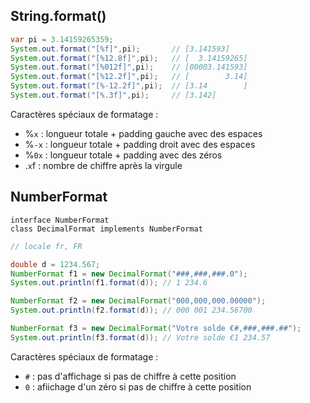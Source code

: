 ## String.format()

```java
var pi = 3.14159265359;
System.out.format("[%f]",pi);       // [3.141593]
System.out.format("[%12.8f]",pi);   // [  3.14159265]
System.out.format("[%012f]",pi);    // [00003.141593]
System.out.format("[%12.2f]",pi);   // [        3.14]
System.out.format("[%-12.2f]",pi);  // [3.14        ]
System.out.format("[%.3f]",pi);     // [3.142]
```

Caractères spéciaux de formatage :
- %`x`  : longueur totale + padding gauche avec des espaces
- %`-x` : longueur totale + padding droit avec des espaces
- %`0x` : longueur totale + padding avec des zéros
- .`x`f : nombre de chiffre après la virgule

## NumberFormat

`interface NumberFormat` \
`class DecimalFormat implements NumberFormat`

```java
// locale fr, FR

double d = 1234.567;
NumberFormat f1 = new DecimalFormat("###,###,###.0");
System.out.println(f1.format(d)); // 1 234.6

NumberFormat f2 = new DecimalFormat("000,000,000.00000");
System.out.println(f2.format(d)); // 000 001 234.56700

NumberFormat f3 = new DecimalFormat("Votre solde €#,###,###.##");
System.out.println(f3.format(d)); // Votre solde €1 234.57
```

Caractères spéciaux de formatage :
- `#` : pas d'affichage si pas de chiffre à cette position
- `0` : afiichage d'un zéro si pas de chiffre à cette position

